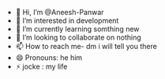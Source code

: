 - 👋 Hi, I’m @Aneesh-Panwar
- 👀 I’m interested in development
- 🌱 I’m currently learning somthing new
- 💞️ I’m looking to collaborate on nothing
- 📫 How to reach me- dm i will tell you there
- 😄 Pronouns: he him 
- ⚡ jocke : my life

<!---
Aneesh-Panwar/Aneesh-Panwar is a ✨ special ✨ repository because its `README.md` (this file) appears on your GitHub profile.
You can click the Preview link to take a look at your changes.
--->
